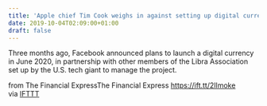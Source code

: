 ```yaml
---
title: 'Apple chief Tim Cook weighs in against setting up digital currency'
date: 2019-10-04T02:09:00+01:00
draft: false
---
```


Three months ago, Facebook announced plans to launch a digital currency in June 2020, in partnership with other members of the Libra Association set up by the U.S. tech giant to manage the project.  
  
from The Financial ExpressThe Financial Express https://ift.tt/2Ilmoke  
via [IFTTT](https://ifttt.com/?ref=da&site=blogger)